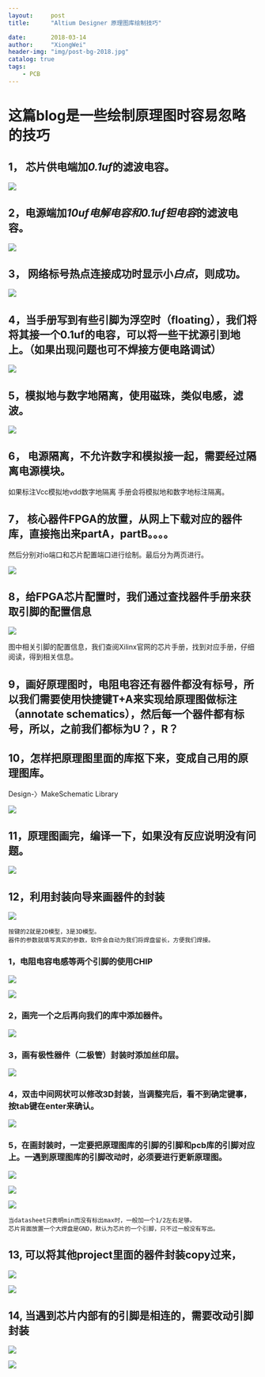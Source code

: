 ```yaml
---
layout:     post
title:      "Altium Designer 原理图库绘制技巧"

date:       2018-03-14
author:     "XiongWei"
header-img: "img/post-bg-2018.jpg"
catalog: true
tags:
    - PCB
---
```

#  这篇blog是一些绘制原理图时容易忽略的技巧

## 1，	芯片供电端加*0.1uf*的滤波电容。
![](http://githubblogpic.oss-cn-huhehaote.aliyuncs.com/2018-03-14/11.png)


## 2，电源端加*10uf电解电容和0.1uf钽电容*的滤波电容。

![](http://githubblogpic.oss-cn-huhehaote.aliyuncs.com/2018-03-14/12.png)

## 3，	网络标号热点连接成功时显示小*白点*，则成功。

![](http://githubblogpic.oss-cn-huhehaote.aliyuncs.com/2018-03-14/13.png)


## 4，当手册写到有些引脚为浮空时（floating），我们将将其接一个0.1uf的电容，可以将一些干扰源引到地上。（如果出现问题也可不焊接方便电路调试）

![](http://githubblogpic.oss-cn-huhehaote.aliyuncs.com/2018-03-14/14.png)

## 5，模拟地与数字地隔离，使用磁珠，类似电感，滤波。

![](http://githubblogpic.oss-cn-huhehaote.aliyuncs.com/2018-03-14/15.png)

## 6，	电源隔离，不允许数字和模拟接一起，需要经过隔离电源模块。
如果标注Vcc模拟地vdd数字地隔离
手册会将模拟地和数字地标注隔离。

## 7，	核心器件FPGA的放置，从网上下载对应的器件库，直接拖出来partA，partB。。。。
然后分别对io端口和芯片配置端口进行绘制。最后分为两页进行。

![](http://githubblogpic.oss-cn-huhehaote.aliyuncs.com/2018-03-14/16.png)

## 8，给FPGA芯片配置时，我们通过查找器件手册来获取引脚的配置信息

![](http://githubblogpic.oss-cn-huhehaote.aliyuncs.com/2018-03-14/17.png)

图中相关引脚的配置信息，我们查阅Xilinx官网的芯片手册，找到对应手册，仔细阅读，得到相关信息。

## 9，画好原理图时，电阻电容还有器件都没有标号，所以我们需要使用快捷键T+A来实现给原理图做标注（annotate schematics），然后每一个器件都有标号，所以，之前我们都标为U？，R？

## 10，怎样把原理图里面的库抠下来，变成自己用的原理图库。

Design-〉MakeSchematic Library

![](http://githubblogpic.oss-cn-huhehaote.aliyuncs.com/2018-03-14/18.png)

## 11，原理图画完，编译一下，如果没有反应说明没有问题。

![](http://githubblogpic.oss-cn-huhehaote.aliyuncs.com/2018-03-14/19.png)


## 12，利用封装向导来画器件的封装

![](http://githubblogpic.oss-cn-huhehaote.aliyuncs.com/2018-03-14/20.png)

	按键的2就是2D模型，3是3D模型。
	器件的参数就填写真实的参数，软件会自动为我们将焊盘留长，方便我们焊接。

### 1，电阻电容电感等两个引脚的使用CHIP 

![](http://githubblogpic.oss-cn-huhehaote.aliyuncs.com/2018-03-14/21.png)


![](http://githubblogpic.oss-cn-huhehaote.aliyuncs.com/2018-03-14/22.png)


### 2，画完一个之后再向我们的库中添加器件。

![](http://githubblogpic.oss-cn-huhehaote.aliyuncs.com/2018-03-14/23.png)


### 3，画有极性器件（二极管）封装时添加丝印层。

![](http://githubblogpic.oss-cn-huhehaote.aliyuncs.com/2018-03-14/24.png)

### 4，双击中间网状可以修改3D封装，当调整完后，看不到确定键事，按tab键在enter来确认。

![](http://githubblogpic.oss-cn-huhehaote.aliyuncs.com/2018-03-14/25.png)

### 5，在画封装时，一定要把原理图库的引脚的引脚和pcb库的引脚对应上。一遇到原理图库的引脚改动时，必须要进行更新原理图。

![](http://githubblogpic.oss-cn-huhehaote.aliyuncs.com/2018-03-14/26.png)

![](http://githubblogpic.oss-cn-huhehaote.aliyuncs.com/2018-03-14/27.png)

![](http://githubblogpic.oss-cn-huhehaote.aliyuncs.com/2018-03-14/28.png)

	当datasheet只表明min而没有标出max时，一般加一个1/2左右足够。
	芯片背面放置一个大焊盘是GND，默认为芯片的一个引脚，只不过一般没有写出。

## 13, 可以将其他project里面的器件封装copy过来，

![](http://githubblogpic.oss-cn-huhehaote.aliyuncs.com/2018-03-14/29.png)

![](http://githubblogpic.oss-cn-huhehaote.aliyuncs.com/2018-03-14/30.png)

## 14, 当遇到芯片内部有的引脚是相连的，需要改动引脚封装

![](http://githubblogpic.oss-cn-huhehaote.aliyuncs.com/2018-03-14/31.png)

![](http://githubblogpic.oss-cn-huhehaote.aliyuncs.com/2018-03-14/32.png)